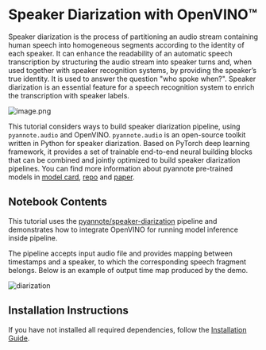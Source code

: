 # Speaker Diarization with OpenVINO™

Speaker diarization is the process of partitioning an audio stream containing human speech into homogeneous segments according to the identity of each speaker. It can enhance the readability of an automatic speech transcription by structuring the audio stream into speaker turns and, when used together with speaker recognition systems, by providing the speaker’s true identity. It is used to answer the question "who spoke when?". Speaker diarization is an essential feature for a speech recognition system to enrich the transcription with speaker labels.

![image.png](https://docs.nvidia.com/deeplearning/nemo/user-guide/docs/en/stable/_images/asr_sd_diagram.png)

This tutorial considers ways to build speaker diarization pipeline, using `pyannote.audio` and OpenVINO. `pyannote.audio` is an open-source toolkit written in Python for speaker diarization. Based on PyTorch deep learning framework, it provides a set of trainable end-to-end neural building blocks that can be combined and jointly optimized to build speaker diarization pipelines. You can find more information about pyannote pre-trained models in [model card](https://huggingface.co/pyannote/speaker-diarization), [repo](https://github.com/pyannote/pyannote-audio) and [paper](https://arxiv.org/abs/1911.01255).

## Notebook Contents

This tutorial uses the [pyannote/speaker-diarization](https://huggingface.co/pyannote/speaker-diarization) pipeline and demonstrates how to integrate OpenVINO for running model inference inside pipeline.

The pipeline accepts input audio file and provides mapping between timestamps and a speaker, to which the corresponding speech fragment belongs.
Below is an example of output time map produced by the demo.

![diarization](https://user-images.githubusercontent.com/29454499/218432101-0bd0c424-e1d8-46af-ba1d-ee29ed6d1229.png)


## Installation Instructions

If you have not installed all required dependencies, follow the [Installation Guide](../../README.md).